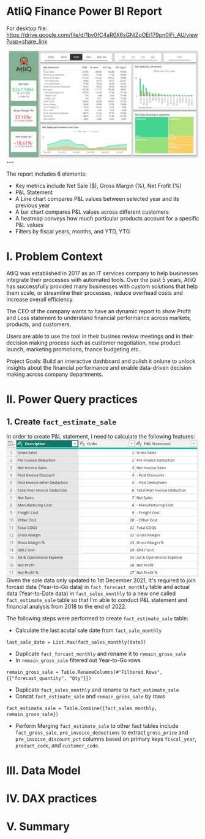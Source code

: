 # AtliQ Finance Power BI Report
For desktop file: https://drive.google.com/file/d/1bv0fC4aR0X6sGNlZqOEi179pn0lFi_AU/view?usp=share_link

<img src="image/finance_dashboard.PNG" align=left>
---


The report includes 6 elements:
- Key metrics include Net Sale ($), Gross Margin (%), Net Frofit (%)
- P&L Statement
- A Line chart compares P&L values between selected year and its previous year
- A bar chart compares P&L values across different customers
- A heatmap conveys how much particular products account for a specific P&L values
- Filters by fiscal years, months, and YTD, YTG

# I. Problem Context
AtliQ was established in 2017 as an IT services company to help businesses integrate their processes with automated tools. Over the past 5 years, AtliQ has successfully provided many businesses with custom solutions that help them scale, or streamline their processes, reduce overhead costs and increase overall efficiency.

The CEO of the company wants to have an dynamic report to show Profit and Loss statement to understand financial performance across markets, products, and customers.

Users are able to use the tool in their busines review meetings and in their decision making process such as customer negotiation, new product launch, marketing promotions, fnance budgeting etc.

Project Goals:
Build an interactive dashboard and pulish it onlune to unlock insights about the financial performance and enable data-driven decision making across company departments.

# II. Power Query practices
## 1. Create `fact_estimate_sale`
In order to create P&L statement, I need to calculate the following features:
<img src="image/P&L_structure.png" align=left>

Given the sale data only updated to 1st December 2021, It's required to join forcast data (Year-to-Go data) in  `fact_forecast_monthly` table and actual data (Year-to-Date data) in `fact_sales_monthly` to a new one called `fact_estimate_sale` table so that I'm able to conduct P&L statement and financial analysis from 2018 to the end of 2022.

The following steps were performed to create `fact_estimate_sale` table:
- Calculate the last acutal sale date from `fact_sale_monthly` 
```dax
last_sale_date = List.Max(fact_sales_monthly[date])
```

- Duplicate `fact_forcast_monthly` and rename it to `remain_gross_sale`
- In `remain_gross_sale` filtered out Year-to-Go rows 

```dax
remain_gross_sale = Table.RenameColumns(#"Filtered Rows",{{"forecast_quantity", "Qty"}})
```
- Duplicate `fact_sales_monthly` and rename to `fact_estimate_sale`
- Concat `fact_estimate_sale` and `remain_gross_sale` by rows

```dax
fact_estimate_sale = Table.Combine({fact_sales_monthly, remain_gross_sale})
```

- Perform Merging `fact_estimate_sale` to other fact tables include `fact_gross_sale`, `pre_invoice_deductions` to extract `gross_price` and `pre_invoice_discount_pct` columns based on primary keys `fiscal_year`, `product_code`, and `customer_code`.

# III. Data Model

# IV. DAX practices

# V. Summary
